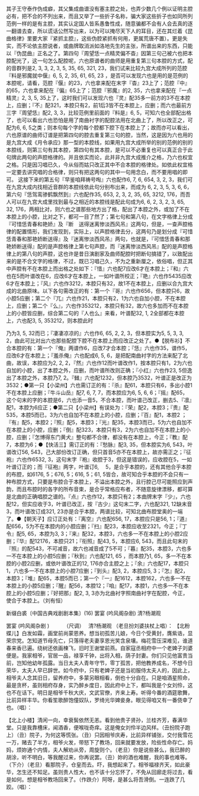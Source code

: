 <!-- { "loadSidebar": true } -->
其子王守泰作伪成癖，其父集成曲谱没有塞主腔之处，也弄少数几个例以证明主腔必有，把不合的不列出来，而且又举了一些折子名称，骗大家这些折子也如同所列范例一样的是有主腔，其实认定国人皆系愚鲁性成，随意骗都不会有人会去真的逐一翻谱去查，所以谎话公然写出来，以为可以掩尽天下人的耳目，还在其烂着《昆曲格律》里要大家『紧抓主腔』，这些伪腔紧抓有何用，更属荒唐不置）。更是失实，而不论依主腔说者，或曲牌取消派如洛地先生的主张，所谱出来的东西，只能以『伪昆曲』正名之了。第四句『周望恁一点精灵偏不杳』因第三句己被六也把本腔配光了，这一句怎么配腔呢，六也原谱者的曲师是用重复第三句本腔的方式，配的音群列是2, 3, 3, 2, 3, 5, 35, 65, 321, 23，我们试来比较九宫大成所列的范腔『料是邪魔就中偃』6, 5, 2, 35, 61, 65, 23 ，是否可以发现六也是用的是范例的本腔呢，请看，范腔『偃』的23，六也拿来配在末字『杳』23上了；范腔『中』的65，六也拿来配在『偏』65上了；范腔『邪魔』的2, 35，六也拿来配在『一点精灵』2, 3, 5, 35上了，这时我们可以发现六也『灵』配35多一前方的3不在本腔上，应删；『不』配321，本腔只有2，前1后3皆不在本腔上，应删；而六也最前方三字『周望恁』配2, 3, 3，比较范例里前面的『料是』6, 5，可知六也全部配出格了，也可以看出六也恐怕是用了南曲衬字的配腔法用在北曲上了，所以改正之，可配为6, 6, 5之类；则本句每个字的每个腔都下腔下在本腔上了；故而亦可以看出，六也原谱的曲师订谱是把第四句的腔去重复第三句的腔，当然，这是因为六也用的是九宫大成《月令承应》那一型的本腔线，如果用九宫大成所举的别的范例的别的本腔线，则第三句有其本腔，第四句有其本腔，是可以不必重复也可以真正合于此句牌此两句的声腔格律的。并且依实而论，此并非九宫大成推介之格，乃六也权宜之格。只是因习唱已久，今从俗而姑只改正其中不合本腔的格律处。如依此权宜格一定要去讲究唱的合格律，则只有把这两句的其中一句用念白，而不要用唱的即可。 
这接下来的第五句『早鉴咱拜祷号啕』六也配作6, 7, 6, 654, 3, 2, 3，我们可在九宫大成内找相近音群的本腔线依此句分别布出来，而成为 6, 2, 3, 5, 3, 6, 6，第六句『恁驾鸾骖鹤飘然到』六也配作35, 653, 2, 3, 2, 35, 65, 3212, 176，而吾人可以在九宫大成里找到最与之相近的本腔线是配此句成为6, 6, 2, 3, 2, 3, 65, 32, 176，两相比对，则六也之谱那些地方出了格，配出了本腔之外，或加了不在本腔上的小腔，比对之下，都可一目了然了；第七句和第八句，在文字格律上分成『可惜恁青春和艳娇』及『断　送得迷离惨淡西风吊』这两句，但是，一查声腔格律的配置情形，我们发现到，实际上，以声腔格律去分，这两句乃是划分成『可惜恁青春和那艳娇断送得』及『迷离惨淡西风吊』两句，也就是，『可惜恁青春和那艳娇断送得』配的是声腔格律上第七句声腔，而『迷离惨淡西风吊』配的是声腔格律上的第八句的声腔，这也许是昔日演剧家及曲师配腔时把断句搞错了，以致配出来的是不合文字的格律，不过，既已习唱己久，不为之重新厘之，依俗唱，但正其中声腔有不在本腔上而出格之处如下：『惜』六也配7应改6才在本腔上；『和』六也在5而叶谱改在6，应改6才在本腔上，一如叶谱所校正；『艳』六也作5435应改6才在本腔上；『风』六也作3212，本腔只有32，故1不在本腔上，应删以合九宫大成的北曲原味。以下各句需改正的有：第一个『哥』六也作656，但本腔只6，故小腔5应删；第二个『兀』六也作21，本腔只有2，1为六也自加小腔，不在本腔上，应删；第二个『么』，六也作353212，本腔只有32，故六也多加而不在本腔上的小腔皆应删，综合第二句的『人也么』来看，叶谱配32, 1, 2全部都在本腔上，六也配3, 5, 353212，则本腔此时 

乃为3, 5, 32而已；『凄凄凉凉的』六也作6, 65, 2, 2, 3，但本腔实为5, 5, 3, 3, 2，由此可比对出六也那些配腔下腔不在本腔上而应改正之处了。●【脱布衫】不合本腔的有：第一个『俺』两谱作6，应改7才合本腔；『恁』六也作35，谱作5，应改6才在本腔上；『羞杀俺』六也配成6, 5, 6，是把配南曲衬字的方法来配了北曲，故误，本腔应为2, 2, 2，『然』六也作12而叶谱改作1，按本腔只有1，2为六也自加的小腔，出了本腔之外，应删，而叶谱所改则正确；『小红』六也作23, 5但逸出了本腔之外，本腔乃7, 2。『雠』六也配1232，但本腔乃3532，叶谱正是改正为3532；●第一只【小梁州】六也需订正的有：『杀』配61，本腔只有6，多出小腔1不在本腔上应删；『牛斗山岳』配7, 6, 7, 7，而本腔应为6, 5, 6, 6；『摇』配65，这个句末的字的本腔是6，六也添一音5，不合本腔，而叶谱己改正，删去5、『凛』配1，本腔为6应正；●第二只【小梁州】有误处为：『荣』配2，本腔3；『贵』配535，本腔5而已，3为六也自加不在本腔上的小腔，应删；『百』配1，本腔2 ；『有』配5，本腔2；『照』配5，本腔3；『光』配35，本腔3而已，5为六也自加不在本腔上的小腔，应删；『倒』配323，本腔只有3，2为六也自加不在本腔上的小腔，应删；『怎博得东门黄犬』整句都不合律，都没有在本腔上，今正；『教』配7，本腔为6；●【快活三】需订正的有：『愁脉』配3, 35，但本腔实为6, 543，叶谱改订56, 543，己大部份改订正确，但只首音5亦不在本腔上，故亦需正之；『征袍』六也作6532, 3，这句末字『袍』收腔于3，但这是错误的，应收腔在5，一如叶谱订正的；而『征袍』两字，叶谱订6, 　5，是合乎本腔的，还有其他合乎本腔的布腔，如6176, 5；676, 5；616, 5；61, 5皆合，故可知合乎本腔的不会只有一种布腔方式，只要是布腔合于本腔上，不溢出本腔之外，且行腔己尽可能照应到声韵，而且布腔时的各字的所布音束，是合乎常格应布者，不随意旋律漂移，都可算是北曲的正确唱腔之谱的。『点』六也作12，本腔只有2；本曲牌末字『少』，六也配12，但实应收于3，叶谱已改正，按『古少』这句末二字，六也配321, 12缺末音3，而叶谱改订成321, 23亦是合乎本腔，两谱比较，可知北曲布腔堂奥的一端了。●【朝天子】应订正处有：『离空』六也配656, 17，本腔应只是56, 1；『道』配656，5为不在本腔内的小腔应删；『扫』配23，本腔应收至2321，今正；『丁令』配5, 65，本腔为3, 3；『来』配32，本腔3，六也多一不在本腔上的小腔2应删；『华』配12176，本腔只21；『衔照』配43, 5，本腔应6, 543，而且此句末的『照』的配543，不可减音，故六也减音成了5不可；『暮』配35，本腔3，六也多一不在本腔上的小腔5应删；『秋到』六也配121, 65 ，而本腔乃1, 65，多一不在本腔的小腔2应删，或依叶谱改正的12, 176亦合主腔之上；『余』六也配17，本腔只1，六也多一不在本腔上的小腔7应删；『到头』配3, 2，本腔应5, 3；『怎』配2，本腔3；『堆』配65，本腔5而已；第一个『一』配1612，本腔162，六也多一不在本腔上的小腔5应删；『醒』配56，本腔12；『咱』配17，本腔1，六也多一不在本腔上的小腔5应删；『好把那』配2, 3, 3亦为北曲衬字照南曲衬字在配腔，今正，使合于本腔上。（刘有恒） 
 

新缀白裘〔中国古典戏剧剧本集〕(16) 罢宴 (吟风阁杂剧) 清?杨潮观 

罢宴 (吟风阁杂剧 ) 　　　（尺调）　 清?杨潮观 
（老旦扮刘婆扶杖上唱）： 
【北粉蝶儿】白发如霜，画堂前尚蒙恩养。想当初孤苦儿娘，今日个受黄封，膺紫诰，显荣宗党。怎知道节母先亡，只落得老夫妻享恩光笑含泉壤。梅花雪压深难见，谁道春来香已遍。绕树还依画楝飞，旧时王谢堂前燕。自家寇丞相府中一个老婢子刘婆便是。我家相爷，官居一品，禄享千钟，出将入相，荫子封妻。你们只见他富贵当前，岂知他幼年孤露。当日太夫人青年守节，零丁孤苦，把他教养成名，不想今日荣华，太夫人早已辞世。如今府中，只有老婢子还是当初服侍太夫人的，因此上，相爷夫人念其旧日，留养府中，多蒙另眼相看，倒也十分自在。只是咱酒星照命，最是贪杯，虽则相府存身，实乃醉乡度日，因此府中上下，都叫我是个女刘伶，这也不在话下。明日是相爷千秋大庆，文武官僚，齐来上寿。听得今番的酒筵歌舞，比前异样丰华。你看笙歌醉饱僮奴队，罗绮光华婢妾身。眼见得咱又有一番侥幸了也。（唱）： 

【北上小楼】清闲一向，幸衰鬓依然无恙。看到他贵子贤孙，兰桂齐芳，春满华堂。只是我靠槽床，闻酒香，便喉咙奇痒。这是俺女刘伶半边风样。（丑扮院子跑上）（丑）院子，为何这等慌张。（丑）只因相爷庆寿，比前异样铺张，交付我雪花一万，赌去了半方，相爷火发，带怒下了教场，回来就要发放，险些性命存亡。妈妈，烦妳通个内情，夫人解劝从旁，周旋则个。（老旦）你是说些甚么，我已醉的胡涂，听不明白，等我醒过来，你再说罢。（丑）妳的酒也难醒，我的事也难等。（下介）（老旦）看那院子，仓皇而去。吓，我想起来了。相爷福禄齐天，如此豪华，怎生还不知足。虽则贵人性大，也不该十分忘怀了，不免从回廊走将过去，看是如何。想是相爷教场回来了。（作跌介）阿呀，是甚么将吾滑倒。一连跌了几跤。（唱）： 

